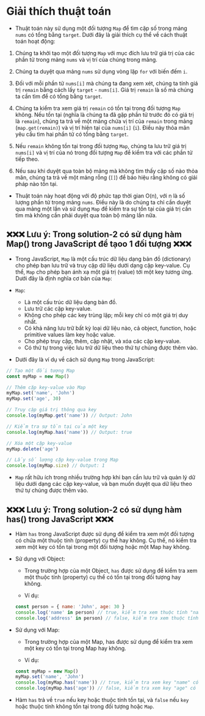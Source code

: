 # Giải thích thuật toán

- Thuật toán này sử dụng một đối tượng `Map` để tìm cặp số trong mảng `nums` có tổng bằng `target`. Dưới đây là giải thích cụ thể về cách thuật toán hoạt động:

1. Chúng ta khởi tạo một đối tượng `Map` với mục đích lưu trữ giá trị của các phần tử trong mảng `nums` và vị trí của chúng trong mảng.

2. Chúng ta duyệt qua mảng `nums` sử dụng vòng lặp `for` với biến đếm `i`.

3. Đối với mỗi phần tử `nums[i]` mà chúng ta đang xem xét, chúng ta tính giá trị `remain` bằng cách lấy `target` - `nums[i]`. Giá trị `remain` là số mà chúng ta cần tìm để có tổng bằng `target`.

4. Chúng ta kiểm tra xem giá trị `remain` có tồn tại trong đối tượng `Map` không. Nếu tồn tại (nghĩa là chúng ta đã gặp phần tử trước đó có giá trị là `remain`), chúng ta trả về một mảng chứa vị trí của `remain` trong mảng (`map.get(remain)`) và vị trí hiện tại của `nums[i]` (`i`). Điều này thỏa mãn yêu cầu tìm hai phần tử có tổng bằng `target`.

5. Nếu `remain` không tồn tại trong đối tượng `Map`, chúng ta lưu trữ giá trị `nums[i]` và vị trí của nó trong đối tượng `Map` để kiểm tra với các phần tử tiếp theo.

6. Nếu sau khi duyệt qua toàn bộ mảng mà không tìm thấy cặp số nào thỏa mãn, chúng ta trả về một mảng rỗng (`[]`) để báo hiệu rằng không có giải pháp nào tồn tại.

- Thuật toán này hoạt động với độ phức tạp thời gian O(n), với n là số lượng phần tử trong mảng `nums`. Điều này là do chúng ta chỉ cần duyệt qua mảng một lần và sử dụng `Map` để kiểm tra sự tồn tại của giá trị cần tìm mà không cần phải duyệt qua toàn bộ mảng lần nữa.

## ❌❌❌ Lưu ý: Trong solution-2 có sử dụng hàm Map() trong JavaScript để tạoo 1 đối tượng ❌❌❌

- Trong JavaScript, `Map` là một cấu trúc dữ liệu dạng bản đồ (dictionary) cho phép bạn lưu trữ và truy cập dữ liệu dưới dạng cặp key-value. Cụ thể, `Map` cho phép bạn ánh xạ một giá trị (value) tới một key tương ứng. Dưới đây là định nghĩa cơ bản của `Map`:

- `Map`:

  - Là một cấu trúc dữ liệu dạng bản đồ.
  - Lưu trữ các cặp key-value.
  - Không cho phép các key trùng lặp; mỗi key chỉ có một giá trị duy nhất.
  - Có khả năng lưu trữ bất kỳ loại dữ liệu nào, cả object, function, hoặc primitive values làm key hoặc value.
  - Cho phép truy cập, thêm, cập nhật, và xóa các cặp key-value.
  - Có thứ tự trong việc lưu trữ dữ liệu theo thứ tự chúng được thêm vào.

- Dưới đây là ví dụ về cách sử dụng `Map` trong JavaScript:

```jsx
// Tạo một đối tượng Map
const myMap = new Map()

// Thêm cặp key-value vào Map
myMap.set('name', 'John')
myMap.set('age', 30)

// Truy cập giá trị thông qua key
console.log(myMap.get('name')) // Output: John

// Kiểm tra sự tồn tại của một key
console.log(myMap.has('name')) // Output: true

// Xóa một cặp key-value
myMap.delete('age')

// Lấy số lượng cặp key-value trong Map
console.log(myMap.size) // Output: 1
```

- `Map` rất hữu ích trong nhiều trường hợp khi bạn cần lưu trữ và quản lý dữ liệu dưới dạng các cặp key-value, và bạn muốn duyệt qua dữ liệu theo thứ tự chúng được thêm vào.

## ❌❌❌ Lưu ý: Trong solution-2 có sử dụng hàm has() trong JavaScript ❌❌❌

- Hàm `has` trong JavaScript được sử dụng để kiểm tra xem một đối tượng có chứa một thuộc tính (property) cụ thể hay không. Cụ thể, nó kiểm tra xem một key có tồn tại trong một đối tượng hoặc một Map hay không.

- Sử dụng với Object:

  - Trong trường hợp của một Object, `has` được sử dụng để kiểm tra xem một thuộc tính (property) cụ thể có tồn tại trong đối tượng hay không.

  - Ví dụ:

  ```jsx
  const person = { name: 'John', age: 30 }
  console.log('name' in person) // true, kiểm tra xem thuộc tính "name" có tồn tại trong đối tượng person không
  console.log('address' in person) // false, kiểm tra xem thuộc tính "address" có tồn tại trong đối tượng person không
  ```

- Sử dụng với Map:

  - Trong trường hợp của một Map, has được sử dụng để kiểm tra xem một key có tồn tại trong Map hay không.

  - Ví dụ:

  ```jsx
  const myMap = new Map()
  myMap.set('name', 'John')
  console.log(myMap.has('name')) // true, kiểm tra xem key "name" có tồn tại trong Map không
  console.log(myMap.has('age')) // false, kiểm tra xem key "age" có tồn tại trong Map không
  ```

- Hàm `has` trả về `true` nếu key hoặc thuộc tính tồn tại, và `false` nếu `key` hoặc thuộc tính không tồn tại trong đối tượng hoặc `Map`.
